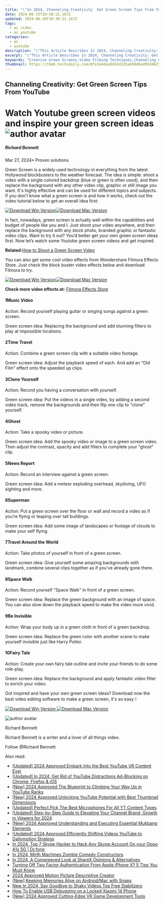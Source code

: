 ```yaml
---
title: "\"In 2024, Channeling Creativity  Get Green Screen Tips From YouTube\""
date: 2024-06-25T18:30:21.167Z
updated: 2024-06-26T18:30:21.167Z
tags:
  - ai video
  - ai youtube
categories:
  - ai
  - youtube
description: "\"This Article Describes In 2024, Channeling Creativity: Get Green Screen Tips From YouTube\""
excerpt: "\"This Article Describes In 2024, Channeling Creativity: Get Green Screen Tips From YouTube\""
keywords: "Creative Green Screens,Video Filming Techniques,Channeling Creativity,Green Screen Tips,YouTube Guide,Green Screen Use,Creative Videos"
thumbnail: https://thmb.techidaily.com/8fe3e4daa8d42d226ab99d6ad95d4825a0edf9f54adc2ff54b0e8f531a27fde7.jpg
---
```


## Channeling Creativity: Get Green Screen Tips From YouTube

# Watch Youtube green screen videos and inspire your green screen ideas ![author avatar](https://images.wondershare.com/filmora/article-images/richard-bennett.jpg)

##### Richard Bennett

 Mar 27, 2024• Proven solutions

Green Screen is a widely used technology in everything from the latest Hollywood blockbusters to the weather forecast. The idea is simple: shoot a video with a single colored backdrop (blue or green is often used), and then replace the background with any other video clip, graphic or still image you want. It's highly effective and can be used for different topics and subjects. If you don't know what a green screen is and how it works, check out the video tutorial below to get an overall idea first:

[![Download Win Version](https://images.wondershare.com/filmora/guide/download-btn-win.jpg)](https://tools.techidaily.com/wondershare/filmora/download/)[![Download Mac Version](https://images.wondershare.com/filmora/guide/download-btn-mac.jpg)](https://tools.techidaily.com/wondershare/filmora/download/)

In fact, nowadays, green screen is actually well within the capabilities and budget of people like you and I. Just shoot your video anywhere, and then replace the background with any stock photo, branded graphic or fantastic video clips. Want to try it out? You’d better get your own green screen ideas first. Now let’s watch some Youtube green screen videos and get inspired.

**Related:**[How to Shoot a Green Screen Video](https://tools.techidaily.com/wondershare/filmora/download/)

You can also get some cool video effects from Wondershare Filmora Effects Store. Just check the block buster video effects below and download Filmora to try.

[![Download Win Version](https://images.wondershare.com/filmora/guide/download-btn-win.jpg)](https://tools.techidaily.com/wondershare/filmora/download/)[![Download Mac Version](https://images.wondershare.com/filmora/guide/download-btn-mac.jpg)](https://tools.techidaily.com/wondershare/filmora/download/)

**Check more video effects at:** [Filmora Effects Store](https://tools.techidaily.com/wondershare/filmora/download/)

#### 1Music Video

Action: Record yourself playing guitar or singing songs against a green screen.

Green screen idea: Replacing the background and add stunning filters to play at impossible locations.

#### 2Time Travel

Action: Combine a green screen clip with a suitable video footage.

Green screen idea: Adjust the playback speed of each. And add an “Old Film” effect onto the speeded up clips.

#### 3Clone Yourself

Action: Record you having a conversation with yourself.

Green screen idea: Put the videos in a single video, by adding a second video track, remove the backgrounds and then flip one clip to "clone" yourself.

#### 4Ghost

Action: Take a spooky video or picture.

Green screen idea: Add the spooky video or image to a green screen video. Then adjust the contrast, opacity and add filters to complete your "ghost" clip.

#### 5News Report

Action: Record an interview against a green screen.

Green screen idea: Add a meteor exploding overhead, skydiving, UFO sighting and more.

#### 6Superman

Action: Put a green screen over the floor or wall and record a video as if you’re flying or leaping over tall buildings.

Green screen idea: Add some image of landscapes or footage of clouds to make your self flying.

#### 7Travel Around the World

Action: Take photos of yourself in front of a green screen.

Green screen idea: Give yourself some amazing backgrounds with landmark, combine several clips together as if you've already gone there.

#### 8Space Walk

Action: Record yourself "Space Walk" in front of a green screen.

Green screen idea: Replace the green background with an image of space. You can also slow down the playback speed to make the video more vivid.

#### 9Be Invisible

Action: Wrap your body up in a green cloth in front of a green backdrop.

Green screen idea: Replace the green color with another scene to make yourself invisible just like Harry Potter.

#### 10Fairy Tale

Action: Create your own fairy tale outline and invite your friends to do some role-play.

Green screen idea: Replace the background and apply fantastic video filter to enrich your video.

Got inspired and have your own green screen ideas? Download now the best video editing software to make a green screen, it's so easy！

[![Download Win Version](https://images.wondershare.com/filmora/guide/download-btn-win.jpg) ](https://tools.techidaily.com/wondershare/filmora/download/) [![Download Mac Version](https://images.wondershare.com/filmora/guide/download-btn-mac.jpg) ](https://tools.techidaily.com/wondershare/filmora/download/)

![author avatar](https://images.wondershare.com/filmora/article-images/richard-bennett.jpg)

Richard Bennett

Richard Bennett is a writer and a lover of all things video.

Follow @Richard Bennett


<ins class="adsbygoogle"
     style="display:block"
     data-ad-format="autorelaxed"
     data-ad-client="ca-pub-7571918770474297"
     data-ad-slot="1223367746"></ins>



<ins class="adsbygoogle"
     style="display:block"
     data-ad-client="ca-pub-7571918770474297"
     data-ad-slot="8358498916"
     data-ad-format="auto"
     data-full-width-responsive="true"></ins>

<span class="atpl-alsoreadstyle">Also read:</span>
<div><ul>
<li><a href="https://youtube-tips.techidaily.com/ed-2024-approved-embark-into-the-best-youtube-vr-content-ever/"><u>[Updated] 2024 Approved  Embark Into the Best YouTube VR Content Ever</u></a></li>
<li><a href="https://youtube-tips.techidaily.com/ed-in-2024-get-rid-of-youtube-distractions-ad-blocking-on-chrome-firefox-and-ios/"><u>[Updated] In 2024, Get Rid of YouTube Distractions  Ad-Blocking on Chrome, Firefox & iOS</u></a></li>
<li><a href="https://youtube-tips.techidaily.com/024-approved-the-blueprint-to-climbing-your-way-up-in-youtube-ranks/"><u>[New] 2024 Approved  The Blueprint to Climbing Your Way Up in YouTube Ranks</u></a></li>
<li><a href="https://youtube-tips.techidaily.com/024-approved-unlocking-youtube-potential-with-best-thumbnail-dimensions/"><u>[New] 2024 Approved  Unlocking YouTube Potential with Best Thumbnail Dimensions</u></a></li>
<li><a href="https://youtube-tips.techidaily.com/ed-perfect-pick-the-best-microphones-for-all-yt-content-types/"><u>[Updated] Perfect Pick  The Best Microphones For All YT Content Types</u></a></li>
<li><a href="https://youtube-tips.techidaily.com/ed-step-by-step-guide-to-elevating-your-channel-brand-growth-in-viewers-for-2024/"><u>[Updated] Step-by-Step Guide to Elevating Your Channel Brand, Growth in Viewers for 2024</u></a></li>
<li><a href="https://youtube-tips.techidaily.com/024-approved-understanding-and-executing-essential-mukbang-elements/"><u>[New] 2024 Approved  Understanding and Executing Essential Mukbang Elements</u></a></li>
<li><a href="https://youtube-tips.techidaily.com/ed-2024-approved-efficiently-shifting-videos-youtube-to-dailymotion-strategy/"><u>[Updated] 2024 Approved  Efficiently Shifting Videos  YouTube to Dailymotion Strategy</u></a></li>
<li><a href="https://location-social.techidaily.com/in-2024-top-7-skype-hacker-to-hack-any-skype-account-on-your-oppo-a1x-5g-drfone-by-drfone-virtual-android/"><u>In 2024, Top 7 Skype Hacker to Hack Any Skype Account On your Oppo A1x 5G | Dr.fone</u></a></li>
<li><a href="https://extra-approaches.techidaily.com/in-2024-mirth-machines-zombie-comedy-constructors/"><u>In 2024, Mirth Machines  Zombie Comedy Constructors</u></a></li>
<li><a href="https://video-screen-grab.techidaily.com/in-2024-a-compreeved-look-at-sharex-opinions-and-alternatives/"><u>In 2024, A Compreeved Look at ShareX  Opinions & Alternatives</u></a></li>
<li><a href="https://apple-account.techidaily.com/turning-off-two-factor-authentication-from-apple-iphone-x-5-tips-you-must-know-by-drfone-ios/"><u>Turning Off Two Factor Authentication From Apple iPhone X? 5 Tips You Must Know</u></a></li>
<li><a href="https://youtube-help.techidaily.com/2024-approved-motion-picture-descriptive-creator/"><u>2024 Approved  Motion Picture Descriptive Creator</u></a></li>
<li><a href="https://snapchat-videos.techidaily.com/new-keeping-memories-alive-on-androidmac-with-snaps/"><u>[New] Keeping Memories Alive on Android/Mac with Snaps</u></a></li>
<li><a href="https://smart-video-creator.techidaily.com/new-in-2024-say-goodbye-to-shaky-videos-top-free-stabilizers/"><u>New In 2024, Say Goodbye to Shaky Videos Top Free Stabilizers</u></a></li>
<li><a href="https://unlock-android.techidaily.com/how-to-enable-usb-debugging-on-a-locked-xiaomi-14-phone-by-drfone-android/"><u>How To Enable USB Debugging on a Locked Xiaomi 14 Phone</u></a></li>
<li><a href="https://vp-tips.techidaily.com/new-2024-approved-cutting-edge-vr-game-development-tools/"><u>[New] 2024 Approved  Cutting-Edge VR Game Development Tools</u></a></li>
</ul></div>
